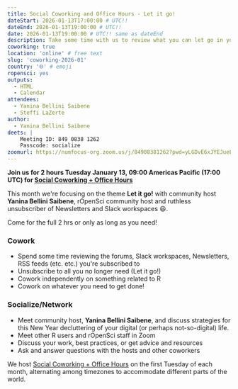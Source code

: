```yaml
---
title: Social Coworking and Office Hours - Let it go!
dateStart: 2026-01-13T17:00:00 # UTC!!
dateEnd: 2026-01-13T19:00:00 # UTC!!
date: 2026-01-13T19:00:00 # UTC!! same as dateEnd
description: Take some time with us to review what you can let go in your digital life!
coworking: true
location: 'online' # free text
slug: 'coworking-2026-01'
country: '🌐' # emoji
ropensci: yes
outputs:
  - HTML
  - Calendar
attendees:
  - Yanina Bellini Saibene
  - Steffi LaZerte
author:
  - Yanina Bellini Saibene
deets: |
    Meeting ID: 849 0838 1262
    Passcode: socialize
zoomurl: https://numfocus-org.zoom.us/j/84908381262?pwd=yLGDvE6xJYEJueL0bjxyup0JOU3CbL.1
---
```


**Join us for 2 hours Tuesday January 13, 09:00 Americas Pacific (17:00 UTC) for
[Social Coworking + Office Hours](/blog/2023/06/21/coworking/)**

This month we're focusing on the theme **Let it go!**
with community host **Yanina Bellini Saibene**, rOpenSci community host and ruthless unsubscriber of Newsletters and Slack workspaces 😆.

Come for the full 2 hrs or only as long as you need!

### Cowork

- Spend some time reviewing the forums, Slack workspaces, Newsletters, RSS feeds (etc. etc.) you're subscribed to
- Unsubscribe to all you no longer need (Let it go!)
- Cowork independently on something related to R
- Cowork on whatever you need to get done!

### Socialize/Network

- Meet community host, **Yanina Bellini Saibene**, and discuss strategies for this New Year decluttering of your digital (or perhaps not-so-digital) life.
- Meet other R users and rOpenSci staff in Zoom
- Discuss your work, best practices, or get advice and resources
- Ask and answer questions with the hosts and other coworkers

We host [Social Coworking + Office Hours](/blog/2023/06/21/coworking/)
on the first Tuesday of each month, alternating among timezones to
accommodate different parts of the world.
